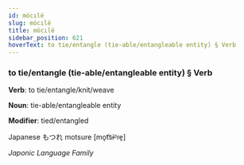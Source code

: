 ```yaml
---
id: möcılë
slug: möcılë
title: möcılë
sidebar_position: 621
hoverText: to tie/entangle (tie-able/entangleable entity) § Verb
---
```


### to tie/entangle (tie-able/entangleable entity) § Verb

**Verb**: to tie/entangle/knit/weave

**Noun**: tie-able/entangleable entity

**Modifier**: tied/entangled

Japanese もつれ motsure [mo̞t͡sɨᵝɾe̞]

*Japonic Language Family*